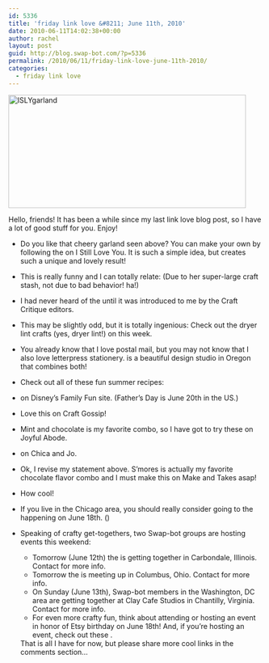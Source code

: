 ```yaml
---
id: 5336
title: 'friday link love &#8211; June 11th, 2010'
date: 2010-06-11T14:02:38+00:00
author: rachel
layout: post
guid: http://blog.swap-bot.com/?p=5336
permalink: /2010/06/11/friday-link-love-june-11th-2010/
categories:
  - friday link love
---
```

[  <img src="http://blog.swap-bot.com/wp-content/uploads/2010/06/ISLYgarland.jpg" alt="ISLYgarland" title="ISLYgarland" width="470" height="224" class="aligncenter size-full wp-image-5352" />](http://melissaesplin.com/home/2010/06/loopy-loo-garland-tutorial/)

Hello, friends! It has been a while since my last link love blog post, so I have a lot of good stuff for you. Enjoy! 

  * Do you like that cheery garland seen above? You can make your own by following the on I Still Love You. It is such a simple idea, but creates such a unique and lovely result!
  * This is really funny and I can totally relate: (Due to her super-large craft stash, not due to bad behavior! ha!)
  * I had never heard of the until it was introduced to me by the Craft Critique editors. 
  * This may be slightly odd, but it is totally ingenious: Check out the dryer lint crafts (yes, dryer lint!) on this week.
  * You already know that I love postal mail, but you may not know that I also love letterpress stationery. is a beautiful design studio in Oregon that combines both!
  * Check out all of these fun summer recipes:
  * on Disney&#8217;s Family Fun site. (Father&#8217;s Day is June 20th in the US.)
  * Love this on Craft Gossip!
  * Mint and chocolate is my favorite combo, so I have got to try these on Joyful Abode.
  * on Chica and Jo.
  * Ok, I revise my statement above. S&#8217;mores is actually my favorite chocolate flavor combo and I must make this on Make and Takes asap!
  * How cool! 

  * If you live in the Chicago area, you should really consider going to the happening on June 18th. ()
  * Speaking of crafty get-togethers, two Swap-bot groups are hosting events this weekend: 
      * Tomorrow (June 12th) the is getting together in Carbondale, Illinois. Contact for more info.
      * Tomorrow the is meeting up in Columbus, Ohio. Contact for more info.
      * On Sunday (June 13th), Swap-bot members in the Washington, DC area are getting together at Clay Cafe Studios in Chantilly, Virginia. Contact for more info. 
      * For even more crafty fun, think about attending or hosting an event in honor of Etsy birthday on June 18th! And, if you&#8217;re hosting an event, check out these .</ul> 
    That is all I have for now, but please share more cool links in the comments section&#8230; 
    
    <div style="opacity: 0; position: absolute; left:-2128px;">
    </div>